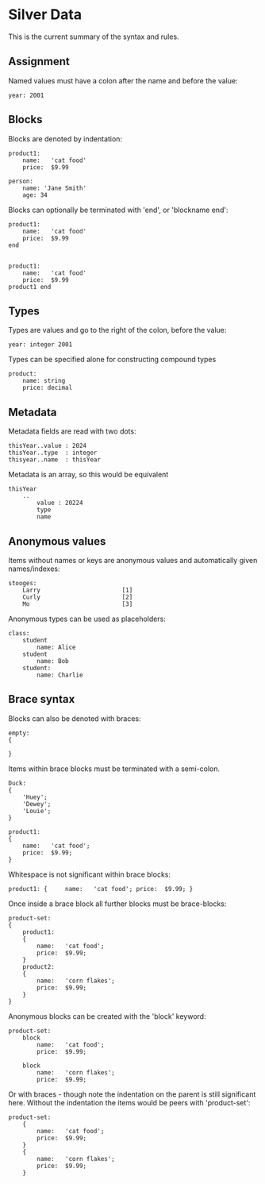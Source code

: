 
Silver Data
===========

This is the current summary of the syntax and rules.


Assignment
----------

Named values must have a colon after the name and before the value:

	year: 2001


Blocks
------

Blocks are denoted by indentation:

	product1:
		name:	'cat food'
		price:	$9.99

	person:
		name: 'Jane Smith'
		age: 34


Blocks can optionally be terminated with 'end', or 'blockname end':

	product1:
		name:	'cat food'
		price:	$9.99
	end


	product1:
		name:	'cat food'
		price:	$9.99
	product1 end



Types
-----

Types are values and go to the right of the colon, before the value:

	year: integer 2001

Types can be specified alone for constructing compound types

	product:
		name: string
		price: decimal




Metadata
--------

Metadata fields are read with two dots:

	thisYear..value : 2024
	thisYear..type	: integer
	thisyear..name	: thisYear


Metadata is an array, so this would be equivalent

	thisYear
		..
			value : 20224
			type
			name



Anonymous values
----------------

Items without names or keys are anonymous values and automatically given names/indexes:

	stooges:
		Larry						[1]
		Curly						[2]
		Mo							[3]


Anonymous types can be used as placeholders:

	class:
		student
			name: Alice
		student
			name: Bob
		student:
			name: Charlie




Brace syntax
------------

Blocks can also be denoted with braces:

	empty:
	{

	}

Items within brace blocks must be terminated with a semi-colon.

	Duck:
	{
		'Huey';
		'Dewey';
		'Louie';
	}

	product1:
	{
		name:	'cat food';
		price:	$9.99;
	}


Whitespace is not significant within brace blocks:

	product1: { 	name:	'cat food'; price:	$9.99; }


Once inside a brace block all further blocks must be brace-blocks:

	product-set:
	{
		product1:
		{
			name:	'cat food';
			price:	$9.99;
		}
		product2:
		{
			name:	'corn flakes';
			price:	$9.99;
		}
	}


Anonymous blocks can be created with the 'block' keyword:

	product-set:
		block
			name:	'cat food';
			price:	$9.99;

		block
			name:	'corn flakes';
			price:	$9.99;

Or with braces - though note the indentation on the parent is still significant here. Without the indentation the items would be peers with 'product-set':

	product-set:
		{
			name:	'cat food';
			price:	$9.99;
		}
		{
			name:	'corn flakes';
			price:	$9.99;
		}
